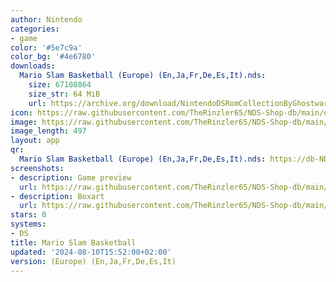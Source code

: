 ```yaml
---
author: Nintendo
categories:
- game
color: '#5e7c9a'
color_bg: '#4e6780'
downloads:
  Mario Slam Basketball (Europe) (En,Ja,Fr,De,Es,It).nds:
    size: 67108864
    size_str: 64 MiB
    url: https://archive.org/download/NintendoDSRomCollectionByGhostware/Mario%20Slam%20Basketball%20%28Europe%29%20%28En%2CJa%2CFr%2CDe%2CEs%2CIt%29.nds
icon: https://raw.githubusercontent.com/TheRinzler65/NDS-Shop-db/main/docs/assets/images/icons/marioslambasketball.png
image: https://raw.githubusercontent.com/TheRinzler65/NDS-Shop-db/main/docs/assets/images/icons/marioslambasketball.png
image_length: 497
layout: app
qr:
  Mario Slam Basketball (Europe) (En,Ja,Fr,De,Es,It).nds: https://db-NDS-Shop-db.netlify.app/assets/images/qr/mario-slam-basketball-europe-enjafrdeesit-nds.png
screenshots:
- description: Game preview
  url: https://raw.githubusercontent.com/TheRinzler65/NDS-Shop-db/main/docs/assets/images/screenshots/marioslambasketball/marioslambasketball.png
- description: Boxart
  url: https://raw.githubusercontent.com/TheRinzler65/NDS-Shop-db/main/docs/assets/images/boxart/Mario%20Slam%20Basketball%20(Europe)%20(En%2CJa%2CFr%2CDe%2CEs%2CIt).nds.png
stars: 0
systems:
- DS
title: Mario Slam Basketball
updated: '2024-08-10T15:52:00+02:00'
version: (Europe) (En,Ja,Fr,De,Es,It)
---
```

